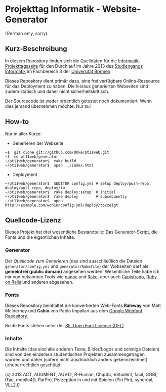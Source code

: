 # Projekttag Informatik - Website-Generator

(German only, sorry).

## Kurz-Beschreibung

In diesem Repository finden sich die Quelldaten für die
[Informatik-Projekttagsseite](http://www.informatik.uni-bremen.de/projekttag)
für den Durchlauf im Jahre 2013 des [Studiengangs Informatik](http://www.informatik.uni-bremen.de)
im Fachbereich 3 der [Universität Bremen](http://www.uni-bremen.de).

Dieses Repository dient primär dazu, eine frei verfügbare Online-Ressource für das Deployment zu
haben. Die hieraus generierten Webseiten sind zudem statisch und daher nicht sicherheitskritisch.

Der Sourcecode ist weder ordentlich getestet noch dokumentiert. Wenn dies jemand übernehmen
möchte: Nur zu!

## How-to

Nur in aller Kürze:

- Generieren der Webseite

```
~$  git clone git://github.com/dmke/pt11web.git
~$  cd pt11web/generator
~/pt11web/generator$  rake build
~/pt11web/generator$  open ../index.html
```

- Deployment

```
~/pt11web/generator$  $EDITOR config.yml # setup deploy/push-repo, deploy/pull-repo, deploy/to
~/pt11web/generator$  rake deploy:setup  # initial
~/pt11web/generator$  rake deploy        # subsequently
~/pt11web/generator$  open http://example.com/wohin/config.yml/deploy/to/zeigt
```

## Quellcode-Lizenz

Dieses Projekt hat drei wesentliche Bestandteile: Das Generator-Skript, die
Fonts und die eigentlichen Inhalte.

### Generator

Der *Quellcode zum Generieren* (das sind ausschließlich die Dateien `generator/config.yml` und
`generator/Rakefile`) der Webseiten darf als **gemeinfrei (public domain)** angesehen werden.
Wesentliche Teile habe ich mir von bekannten Tools wie [nanoc](http://nanoc.stoneship.org/) und
[Rake](http://rake.rubyforge.org), aber auch [Capistrano](https://github.com/capistrano/capistrano),
[Ruby on Rails](http://www.rubyonrails.org) und anderen abgesehen.

### Fonts

Dieses Repository beinhaltet die konvertierten Web-Fonts **Raleway** von Matt McInerney und
**Cabin** von Pablo Impallari aus dem [Google Webfont Repository](http://www.google.com/webfonts).

Beide Fonts stehen unter der [SIL Open Font License
(OFL)](http://scripts.sil.org/cms/scripts/page.php?site_id=nrsi&id=OFL)

### Inhalte

Die Inhalte (das sind alle anderen Texte, Bilder/Logos und sonstige Dateien) sind von den einzelnen
studentischen Projekten zusammengetragen worden und daher (sofern nicht ausdrücklich anders
gekennzeichnet) urheberrechtlich geschützt.

(c) 2013  ACT, AUGMENT, AUV12, B-Human, Chip4U, eStudent, facil, GOBI, iTac, mobile4D, ParPro, Perzeption in und mit Spielen (Piri Piri), syncreal, VLL2.0
